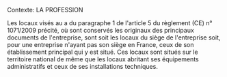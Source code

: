 Contexte: LA PROFESSION

Les locaux visés au a du paragraphe 1 de l'article 5 du règlement (CE) n° 1071/2009 précité, où sont conservés les originaux des principaux documents de l'entreprise, sont soit les locaux du siège de l'entreprise soit, pour une entreprise n'ayant pas son siège en France, ceux de son établissement principal qui y est situé. Ces locaux sont situés sur le territoire national de même que les locaux abritant ses équipements administratifs et ceux de ses installations techniques.